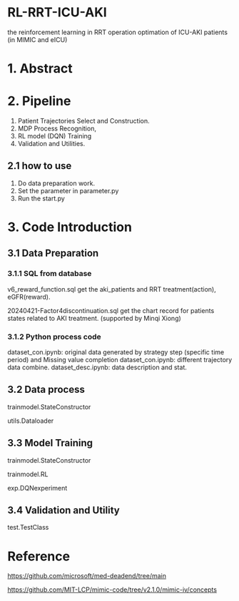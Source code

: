 # RL-RRT-ICU-AKI
the reinforcement learning in RRT operation optimation of ICU-AKI patients (in MIMIC and eICU)
# 1. Abstract

# 2. Pipeline
1. Patient Trajectories Select and Construction.
2. MDP Process Recognition,
3. RL model (DQN) Training
4. Validation and Utilities.

## 2.1 how to use
1. Do data preparation work.
2. Set the parameter in parameter.py
3. Run the start.py
# 3. Code Introduction

## 3.1 Data Preparation
### 3.1.1 SQL from database
v6_reward_function.sql
get the aki_patients and RRT treatment(action), eGFR(reward).

20240421-Factor4discontinuation.sql
get the chart record for patients states related to AKI treatment. (supported by Minqi Xiong)
### 3.1.2 Python process code
dataset_con.ipynb: 
original data generated by strategy step (specific time period) and Missing value completion
dataset_con.ipynb:
different trajectory data combine.
dataset_desc.ipynb:
data description and stat.

## 3.2 Data process
trainmodel.StateConstructor

utils.Dataloader

## 3.3 Model Training
trainmodel.StateConstructor

trainmodel.RL

exp.DQNexperiment
## 3.4 Validation and Utility
test.TestClass


# Reference
https://github.com/microsoft/med-deadend/tree/main

https://github.com/MIT-LCP/mimic-code/tree/v2.1.0/mimic-iv/concepts



